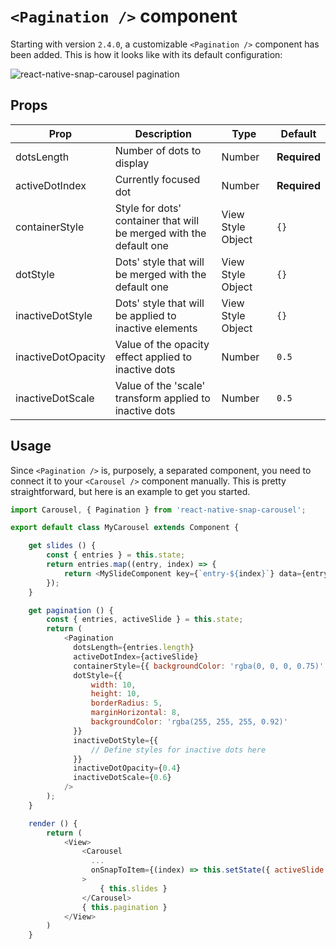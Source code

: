 # `<Pagination />` component

Starting with version `2.4.0`, a customizable `<Pagination />` component has been added. This is how it looks like with its default configuration:

![react-native-snap-carousel pagination](http://i.imgur.com/FLQcGGL.gif)

## Props

Prop | Description | Type | Default
------ | ------ | ------ | ------
dotsLength | Number of dots to display | Number | **Required**
activeDotIndex | Currently focused dot | Number | **Required**
containerStyle | Style for dots' container that will be merged with the default one | View Style Object | `{}`
dotStyle | Dots' style that will be merged with the default one | View Style Object | `{}`
inactiveDotStyle | Dots' style that will be applied to inactive elements | View Style Object | `{}`
inactiveDotOpacity | Value of the opacity effect applied to inactive dots | Number | `0.5`
inactiveDotScale | Value of the 'scale' transform applied to inactive dots | Number | `0.5`

## Usage

Since `<Pagination />` is, purposely, a separated component, you need to connect it to your `<Carousel />` component manually. This is pretty straightforward, but here is an example to get you started.

```javascript
import Carousel, { Pagination } from 'react-native-snap-carousel';

export default class MyCarousel extends Component {

    get slides () {
        const { entries } = this.state;
        return entries.map((entry, index) => {
            return <MySlideComponent key={`entry-${index}`} data={entry} />
        });
    }

    get pagination () {
        const { entries, activeSlide } = this.state;
        return (
            <Pagination
              dotsLength={entries.length}
              activeDotIndex={activeSlide}
              containerStyle={{ backgroundColor: 'rgba(0, 0, 0, 0.75)' }}
              dotStyle={{
                  width: 10,
                  height: 10,
                  borderRadius: 5,
                  marginHorizontal: 8,
                  backgroundColor: 'rgba(255, 255, 255, 0.92)'
              }}
              inactiveDotStyle={{
                  // Define styles for inactive dots here
              }}
              inactiveDotOpacity={0.4}
              inactiveDotScale={0.6}
            />
        );
    }

    render () {
        return (
            <View>
                <Carousel
                  ...
                  onSnapToItem={(index) => this.setState({ activeSlide: index }) }
                >
                    { this.slides }
                </Carousel>
                { this.pagination }
            </View>
        )
    }
```
